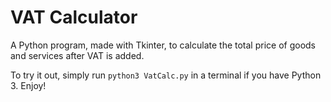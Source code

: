 # VAT Calculator

A Python program, made with Tkinter, to calculate the total price of goods and services after VAT is added.

To try it out, simply run `python3 VatCalc.py` in a terminal if you have Python 3. Enjoy!
